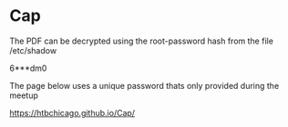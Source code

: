 # Cap

The PDF can be decrypted using the root-password hash from the file /etc/shadow

$6$***dm0

The page below uses a unique password thats only provided during the meetup

https://htbchicago.github.io/Cap/
